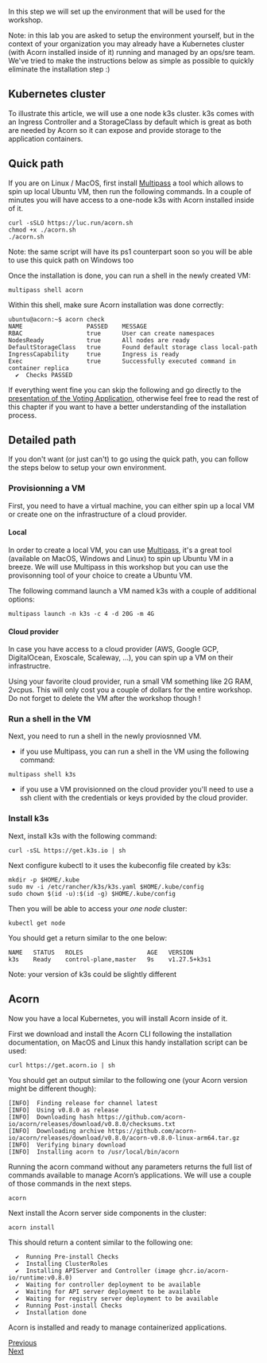 In this step we will set up the environment that will be used for the workshop.

Note: in this lab you are asked to setup the environment yourself, but in the context of your organization you may already have a Kubernetes cluster (with Acorn installed inside of it) running and managed by an ops/sre team. We've tried to make the instructions below as simple as possible to quickly eliminate the installation step :)

## Kubernetes cluster

To illustrate this article, we will use a one node k3s cluster.
k3s comes with an Ingress Controller and a StorageClass by default which is great as both are needed by Acorn so it can expose and provide storage to the application containers.

## Quick path

If you are on Linux / MacOS, first install [Multipass](https://multipass.run) a tool which allows to spin up local Ubuntu VM, then run the following commands. In a couple of minutes you will have access to a one-node k3s with Acorn installed inside of it.

```
curl -sSLO https://luc.run/acorn.sh
chmod +x ./acorn.sh
./acorn.sh 
```

Note: the same script will have its ps1 counterpart soon so you will be able to use this quick path on Windows too

Once the installation is done, you can run a shell in the newly created VM:

```
multipass shell acorn
```

Within this shell, make sure Acorn installation was done correctly:

```
ubuntu@acorn:~$ acorn check
NAME                  PASSED    MESSAGE
RBAC                  true      User can create namespaces
NodesReady            true      All nodes are ready
DefaultStorageClass   true      Found default storage class local-path
IngressCapability     true      Ingress is ready
Exec                  true      Successfully executed command in container replica
  ✔  Checks PASSED
```

If everything went fine you can skip the following and go directly to the [presentation of the Voting Application](./votingapp.md), otherwise feel free to read the rest of this chapter if you want to have a better understanding of the installation process.

## Detailed path

If you don't want (or just can't) to go using the quick path, you can follow the steps below to setup your own environment.

### Provisionning a VM

First, you need to have a virtual machine, you can either spin up a local VM or create one on the infrastructure of a cloud provider.

#### Local

In order to create a local VM, you can use [Multipass](https://multipass.run), it's a great tool (available on MacOS, Windows and Linux) to spin up Ubuntu VM in a breeze. We will use Multipass in this workshop but you can use the provisonning tool of your choice to create a Ubuntu VM.

The following command launch a VM named k3s with a couple of additional options:

```
multipass launch -n k3s -c 4 -d 20G -m 4G
```

#### Cloud provider

In case you have access to a cloud provider (AWS, Google GCP, DigitalOcean, Exoscale, Scaleway, ...), you can spin up a VM on their infrastructre.

Using your favorite cloud provider, run a small VM something like 2G RAM, 2vcpus. This will only cost you a couple of dollars for the entire workshop. Do not forget to delete the VM after the workshop though !

### Run a shell in the VM

Next, you need to run a shell in the newly proviosnned VM.

- if you use Multipass, you can run a shell in the VM using the following command:

```
multipass shell k3s
```

- if you use a VM provisionned on the cloud provider you'll need to use a ssh client with the credentials or keys provided by the cloud provider.

### Install k3s

Next, install k3s with the following command:

```
curl -sSL https://get.k3s.io | sh
```

Next configure kubectl to it uses the kubeconfig file created by k3s:

```
mkdir -p $HOME/.kube
sudo mv -i /etc/rancher/k3s/k3s.yaml $HOME/.kube/config
sudo chown $(id -u):$(id -g) $HOME/.kube/config
```

Then you will be able to access your *one node* cluster:

```
kubectl get node
```

You should get a return similar to the one below:

```
NAME   STATUS   ROLES                  AGE   VERSION
k3s    Ready    control-plane,master   9s    v1.27.5+k3s1
```

Note: your version of k3s could be slightly different

## Acorn

Now you have a local Kubernetes, you will install Acorn inside of it.

First we download and install the Acorn CLI following the installation documentation, on MacOS and Linux this handy installation script can be used:

```
curl https://get.acorn.io | sh
```

You should get an output similar to the following one (your Acorn version might be different though):

```
[INFO]  Finding release for channel latest
[INFO]  Using v0.8.0 as release
[INFO]  Downloading hash https://github.com/acorn-io/acorn/releases/download/v0.8.0/checksums.txt
[INFO]  Downloading archive https://github.com/acorn-io/acorn/releases/download/v0.8.0/acorn-v0.8.0-linux-arm64.tar.gz
[INFO]  Verifying binary download
[INFO]  Installing acorn to /usr/local/bin/acorn
```

Running the acorn command without any parameters returns the full list of commands available to manage Acorn’s applications. We will use a couple of those commands in the next steps.

```
acorn
```

Next install the Acorn server side components in the cluster:

```
acorn install
```

This should return a content similar to the following one:

```
  ✔  Running Pre-install Checks
  ✔  Installing ClusterRoles
  ✔  Installing APIServer and Controller (image ghcr.io/acorn-io/runtime:v0.8.0)
  ✔  Waiting for controller deployment to be available
  ✔  Waiting for API server deployment to be available
  ✔  Waiting for registry server deployment to be available
  ✔  Running Post-install Checks
  ✔  Installation done
```

Acorn is installed and ready to manage containerized applications.

[Previous](./acorn.md)  
[Next](./votingapp.md)